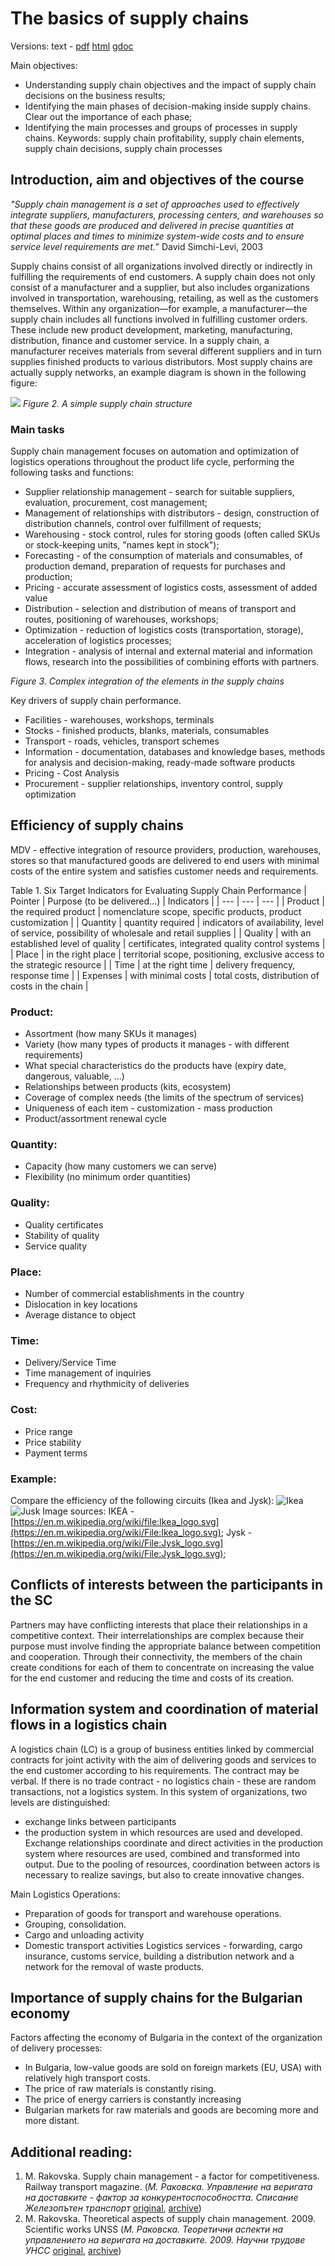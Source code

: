 # The basics of supply chains
Versions: text - [pdf](https://docs.google.com/document/d/1hrMALYhcYkFCPh2f6sow9qVebdjmW94UtoQs0hHgEIk/export?format=pdf)  [html](https://docs.google.com/document/d/e/2PACX-1vRejwtoNfAjTSonmnHvp6Ed_57n0xstdjC-gV3oN6Z2qruNBrJ5O4J8nnTZulpCn6C-1TLq5mdWtYGJ/pub)  [gdoc](https://docs.google.com/document/d/1hrMALYhcYkFCPh2f6sow9qVebdjmW94UtoQs0hHgEIk/edit?usp=sharing)

Main objectives:
* Understanding supply chain objectives and the impact of supply chain decisions on the business results;
* Identifying the main phases of decision-making inside supply chains. Clear out the importance of each phase;
* Identifying the main processes and groups of processes in supply chains.
Keywords: supply chain profitability, supply chain elements, supply chain decisions, supply chain processes

## Introduction, aim and objectives of the course
*"Supply chain management is a set of approaches used to effectively integrate suppliers, manufacturers, processing centers, and warehouses so that these goods are produced and delivered in precise quantities at optimal places and times to minimize system-wide costs and to ensure service level requirements are met.*” David Simchi-Levi, 2003

Supply chains consist of all organizations involved directly or indirectly in fulfilling the requirements of end customers. A supply chain does not only consist of a manufacturer and a supplier, but also includes organizations involved in transportation, warehousing, retailing, as well as the customers themselves. Within any organization—for example, a manufacturer—the supply chain includes all functions involved in fulfilling customer orders. These include new product development, marketing, manufacturing, distribution, finance and customer service.
In a supply chain, a manufacturer receives materials from several different suppliers and in turn supplies finished products to various distributors. Most supply chains are actually supply networks, an example diagram is shown in the following figure:

![](WARN_REPLACE_IMG_URL)
*Figure 2. A simple supply chain structure*

### Main tasks
Supply chain management focuses on automation and optimization of logistics operations throughout the product life cycle, performing the following tasks and functions:
* Supplier relationship management - search for suitable suppliers, evaluation, procurement, cost management;
* Management of relationships with distributors - design, construction of distribution channels, control over fulfillment of requests;
* Warehousing - stock control, rules for storing goods (often called SKUs or stock-keeping units, "names kept in stock");
* Forecasting - of the consumption of materials and consumables, of production demand, preparation of requests for purchases and production;
* Pricing - accurate assessment of logistics costs, assessment of added value
* Distribution - selection and distribution of means of transport and routes, positioning of warehouses, workshops;
* Optimization - reduction of logistics costs (transportation, storage), acceleration of logistics processes;
* Integration - analysis of internal and external material and information flows, research into the possibilities of combining efforts with partners.

*Figure 3. Complex integration of the elements in the supply chains*

Key drivers of supply chain performance.
* Facilities - warehouses, workshops, terminals
* Stocks - finished products, blanks, materials, consumables
* Transport - roads, vehicles, transport schemes
* Information - documentation, databases and knowledge bases, methods for analysis and decision-making, ready-made software products
* Pricing - Cost Analysis
* Procurement - supplier relationships, inventory control, supply optimization

## Efficiency of supply chains
MDV - effective integration of resource providers, production, warehouses, stores so that manufactured goods are delivered to end users with minimal costs of the entire system and satisfies customer needs and requirements.

Table 1. Six Target Indicators for Evaluating Supply Chain Performance
| Pointer | Purpose (to be delivered...) | Indicators | 
| --- | --- | --- |
| Product | the required product | nomenclature scope, specific products, product customization | 
| Quantity | quantity required | indicators of availability, level of service, possibility of wholesale and retail supplies | 
| Quality | with an established level of quality | certificates, integrated quality control systems | 
| Place | in the right place | territorial scope, positioning, exclusive access to the strategic resource | 
| Time | at the right time | delivery frequency, response time | 
| Expenses | with minimal costs | total costs, distribution of costs in the chain | 

### Product:
* Assortment (how many SKUs it manages)
* Variety (how many types of products it manages - with different requirements)
* What special characteristics do the products have (expiry date, dangerous, valuable, ...)
* Relationships between products (kits, ecosystem)
* Coverage of complex needs (the limits of the spectrum of services)
* Uniqueness of each item - customization - mass production
* Product/assortment renewal cycle

### Quantity:
* Capacity (how many customers we can serve)
* Flexibility (no minimum order quantities)

### Quality:
* Quality certificates
* Stability of quality
* Service quality

### Place:
* Number of commercial establishments in the country
* Dislocation in key locations
* Average distance to object

### Time:
* Delivery/Service Time
* Time management of inquiries
* Frequency and rhythmicity of deliveries

### Cost:
* Price range
* Price stability
* Payment terms

### Example:
Compare the efficiency of the following circuits (Ikea and Jysk):
![Ikea](WARN_REPLACE_IMG_URL)![Jusk](WARN_REPLACE_IMG_URL)
Image sources: IKEA - [https://en.m.wikipedia.org/wiki/file:Ikea_logo.svg](https://en.m.wikipedia.org/wiki/File:Ikea_logo.svg);
Jysk - [https://en.m.wikipedia.org/wiki/File:Jysk_logo.svg](https://en.m.wikipedia.org/wiki/File:Jysk_logo.svg);

## Conflicts of interests between the participants in the SC
Partners may have conflicting interests that place their relationships in a competitive context. Their interrelationships are complex because their purpose must involve finding the appropriate balance between competition and cooperation. Through their connectivity, the members of the chain create conditions for each of them to concentrate on increasing the value for the end customer and reducing the time and costs of its creation.

## Information system and coordination of material flows in a logistics chain
A logistics chain (LC) is a group of business entities linked by commercial contracts for joint activity with the aim of delivering goods and services to the end customer according to his requirements. The contract may be verbal. If there is no trade contract - no logistics chain - these are random transactions, not a logistics system.
In this system of organizations, two levels are distinguished:
* exchange links between participants
* the production system in which resources are used and developed.
Exchange relationships coordinate and direct activities in the production system where resources are used, combined and transformed into output. Due to the pooling of resources, coordination between actors is necessary to realize savings, but also to create innovative changes.

Main Logistics Operations:
* Preparation of goods for transport and warehouse operations.
* Grouping, consolidation.
* Cargo and unloading activity
* Domestic transport activities
Logistics services - forwarding, cargo insurance, customs service, building a distribution network and a network for the removal of waste products.

## Importance of supply chains for the Bulgarian economy
Factors affecting the economy of Bulgaria in the context of the organization of delivery processes:
* In Bulgaria, low-value goods are sold on foreign markets (EU, USA) with relatively high transport costs.
* The price of raw materials is constantly rising.
* The price of energy carriers is constantly increasing
* Bulgarian markets for raw materials and goods are becoming more and more distant.

## Additional reading:
1. M. Rakovska. Supply chain management - a factor for competitiveness. Railway transport magazine. (*М. Раковска. Управление на веригата на доставките - фактор за конкурентоспособността. Списание Железопътен транспорт* [original](https://www.jptactis.com/Archives/jpt605/rakovska.htm), [archive](https://docs.google.com/document/d/1zgWwAFSpffqATbABh2kdds_1YG7wT4wYWB3v-CZDmQM/preview))
2. M. Rakovska. Theoretical aspects of supply chain management. 2009. Scientific works UNSS (*М. Раковска. Теоретични аспекти на управлението на веригата на доставките. 2009. Научни трудове УНСС* [original](https://www.unwe.bg/uploads/ResearchPapers/Research%20Papers_vol2_2009_No6_M%20Rakovska.pdf), [archive](https://drive.google.com/file/d/1OYRbHhzJSLpP5eelu6DzqpRBaElB50WI/view?usp=sharing))
